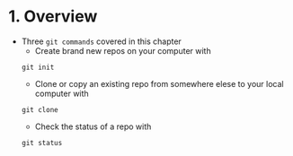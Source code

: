 # 1. Overview
- Three `git commands` covered in this chapter
  - Create brand new repos on your computer with
  ```
  git init
  ```
  - Clone or copy an existing repo from somewhere elese to your local computer with
  ```
  git clone
  ```
  - Check the status of a repo with
  ```
  git status
  ```